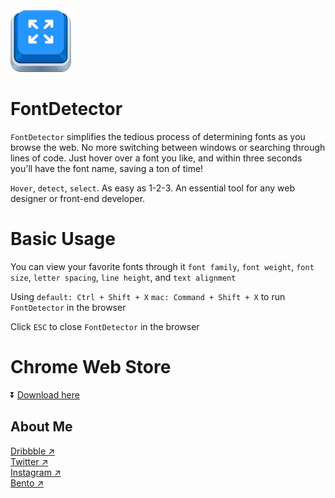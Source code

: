 
<img src="https://github.com/zanwei/FontDetector/blob/821cf3f4fa113457237f3bed1e62a5a97cc836aa/thumbnail.png" alt="" wdith="100" height="102">

# FontDetector

`FontDetector` simplifies the tedious process of determining fonts as you browse the web. No more switching between windows or searching through lines of code. Just hover over a font you like, and within three seconds you'll have the font name, saving a ton of time!

`Hover`, `detect`, `select`. As easy as 1-2-3. An essential tool for any web designer or front-end developer.

# Basic Usage 

You can view your favorite fonts through it
`font family`, `font weight`, `font size`, `letter spacing`, `line height`, and `text alignment`

Using `default: Ctrl + Shift + X` `mac: Command + Shift + X` to run `FontDetector` in the browser
<br>  

Click `ESC` to close `FontDetector` in the browser

# Chrome Web Store

⏬ <a href="https://chrome.google.com/webstore/detail/fontdetector/jphgedmdokkhlllaibcbndaccmdcckfe">Download here</a>

## About Me

<a href="https://dribbble.com/Gis1on">Dribbble ↗︎</a>
<br>
<a href="https://twitter.com/zanweiguo">Twitter ↗︎</a>
<br>
<a href="https://www.instagram.com/zanwei.guo/)">Instagram ↗︎</a>
<br>
<a href="https://bento.me/zw">Bento ↗︎</a>
